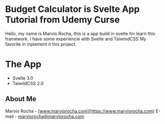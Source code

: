 # Budget Calculator is Svelte App Tutorial from Udemy Curse

Hello, my name is Marvio Rocha, this is a app build in svelte for learn this framework.
I have some experiencie with Svelte and TaiwindCSS My favorite in inplement it this project.

# The App

- Svelte 3.0
- TaiwildCSS 2.0

## About Me

Marvio Rocha - [www.marviorocha.com](https://www.marviorocha.com)
E-mail - [marviorocha@marviorocha.com](https://mailto:marviorocha@marviorocha.com)